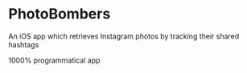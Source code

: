 # PhotoBombers
An iOS app which retrieves Instagram photos by tracking their shared hashtags

1000% programmatical app
